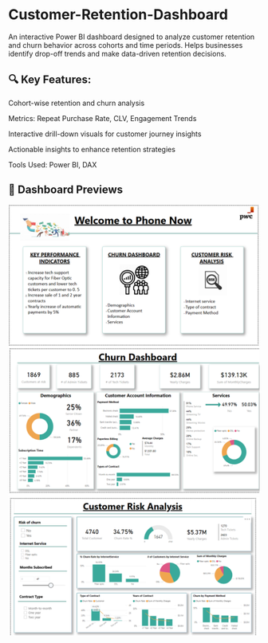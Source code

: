 # Customer-Retention-Dashboard

An interactive Power BI dashboard designed to analyze customer retention and churn behavior across cohorts and time periods. Helps businesses identify drop-off trends and make data-driven retention decisions.

## 🔍 Key Features:
Cohort-wise retention and churn analysis

Metrics: Repeat Purchase Rate, CLV, Engagement Trends

Interactive drill-down visuals for customer journey insights

Actionable insights to enhance retention strategies

Tools Used: Power BI, DAX

## 📸 Dashboard Previews
![Dashboard Screenshot 1](images/home.jpg) 
![Dashboard Screenshot 2](images/churndashboard.jpg) 
![Dashboard Screenshot 2](images/customerriskanalysis.jpg)
